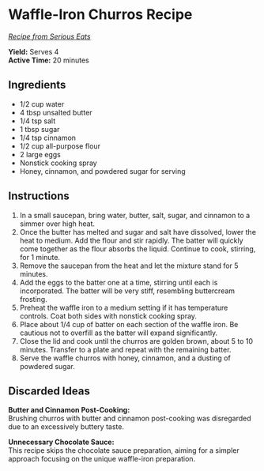# Waffle-Iron Churros Recipe

*[Recipe from Serious Eats](https://www.seriouseats.com/recipes/2014/10/waffle-iron-churros-recipe.html)*

**Yield:** Serves 4  
**Active Time:** 20 minutes

## Ingredients
- 1/2 cup water
- 4 tbsp unsalted butter
- 1/4 tsp salt
- 1 tbsp sugar
- 1/4 tsp cinnamon
- 1/2 cup all-purpose flour
- 2 large eggs
- Nonstick cooking spray
- Honey, cinnamon, and powdered sugar for serving

## Instructions

1. In a small saucepan, bring water, butter, salt, sugar, and cinnamon to a simmer over high heat.
2. Once the butter has melted and sugar and salt have dissolved, lower the heat to medium. Add the flour and stir rapidly. The batter will quickly come together as the flour absorbs the liquid. Continue to cook, stirring, for 1 minute.
3. Remove the saucepan from the heat and let the mixture stand for 5 minutes.
4. Add the eggs to the batter one at a time, stirring until each is incorporated. The batter will be very stiff, resembling buttercream frosting.
5. Preheat the waffle iron to a medium setting if it has temperature controls. Coat both sides with nonstick cooking spray.
6. Place about 1/4 cup of batter on each section of the waffle iron. Be cautious not to overfill as the batter will expand significantly.
7. Close the lid and cook until the churros are golden brown, about 5 to 10 minutes. Transfer to a plate and repeat with the remaining batter.
8. Serve the waffle churros with honey, cinnamon, and a dusting of powdered sugar.

## Discarded Ideas

**Butter and Cinnamon Post-Cooking:**  
Brushing churros with butter and cinnamon post-cooking was disregarded due to an excessively buttery taste.

**Unnecessary Chocolate Sauce:**  
This recipe skips the chocolate sauce preparation, aiming for a simpler approach focusing on the unique waffle-iron preparation.